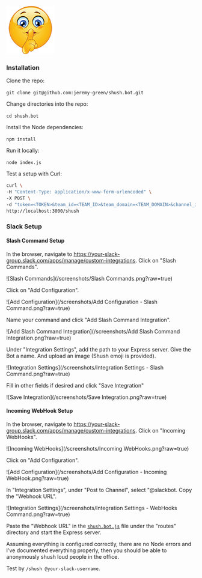 ![Shhhh!!!](/emoji/shush.png?raw=true)

### Installation
Clone the repo:

`git clone git@github.com:jeremy-green/shush.bot.git`

Change directories into the repo:

`cd shush.bot`

Install the Node dependencies:

`npm install`

Run it locally:

`node index.js`

Test a setup with Curl:

```bash
curl \
-H "Content-Type: application/x-www-form-urlencoded" \
-X POST \
-d "token=<TOKEN>&team_id=<TEAM_ID>&team_domain=<TEAM_DOMAIN>&channel_id=<CHANNEL_ID>&channel_name=directmessage&user_name=<USER_NAME>&user_id=<USER_ID>&command=/shush&text=@<USER_NAME>&response_url=<RESPONSE_URL>'" \
http://localhost:3000/shush
```

### Slack Setup
#### Slash Command Setup

In the browser, navigate to
https://your-slack-group.slack.com/apps/manage/custom-integrations.
Click on "Slash Commands".

![Slash Commands](/screenshots/Slash Commands.png?raw=true)

Click on "Add Configuration".

![Add Configuration](/screenshots/Add Configuration - Slash Command.png?raw=true)

Name your command and click "Add Slash Command Integration".

![Add Slash Command Integration](/screenshots/Add Slash Command Integration.png?raw=true)

Under "Integration Settings", add the path to your Express server.
Give the Bot a name. And upload an image (Shush emoji is provided).

![Integration Settings](/screenshots/Integration Settings - Slash Command.png?raw=true)

Fill in other fields if desired and click "Save Integration"

![Save Integration](/screenshots/Save Integration.png?raw=true)

#### Incoming WebHook Setup

In the browser, navigate to
https://your-slack-group.slack.com/apps/manage/custom-integrations.
Click on "Incoming WebHooks".

![Incoming WebHooks](/screenshots/Incoming WebHooks.png?raw=true)

Click on "Add Configuration".

![Add Configuration](/screenshots/Add Configuration - Incoming WebHook.png?raw=true)

In "Integration Settings", under "Post to Channel", select "@slackbot.
Copy the "Webhook URL".

![Integration Settings](/screenshots/Integration Settings - WebHooks Command.png?raw=true)

Paste the "Webhook URL" in the [`shush.bot.js`](https://github.com/jeremy-green/shush.bot/blob/master/routes/shush.bot.js#L22) file under the "routes" directory and start the Express server.

Assuming everything is configured correctly, there are no Node errors and I've
documented everything properly, then you should be able to anonymously shush
loud people in the office.

Test by `/shush @your-slack-username`.
